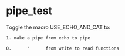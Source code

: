 # pipe_test

Toggle the macro USE_ECHO_AND_CAT to:

	1. make a pipe from echo to pipe

	0.      "      from write to read functions
